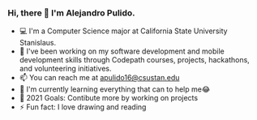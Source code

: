 ### Hi, there 👋 I'm Alejandro Pulido.

- 💻 I'm a Computer Science major at California State University Stanislaus.
- 🔭 I've been working on my software development and mobile development skills through Codepath courses, projects, hackathons, and volunteering initiatives.
- 📫 You can reach me at apulido16@csustan.edu 
- 🌱 I'm currently learning everything that can to help me😂
- 🥅 2021 Goals: Contibute more by working on projects
- ⚡ Fun fact: I love drawing and reading


